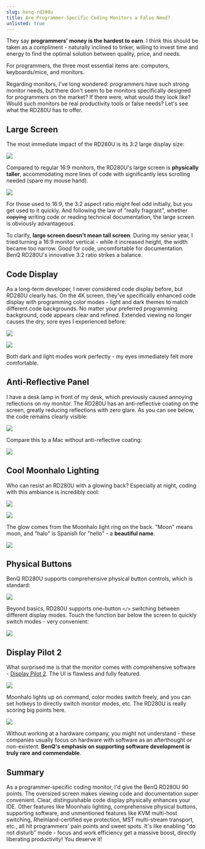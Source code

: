 ```yaml
---
slug: benq-rd280u
title: Are Programmer-Specific Coding Monitors a False Need?
unlisted: true
---
```


They say **programmers' money is the hardest to earn**. I think this should be taken as a compliment - naturally inclined to tinker, willing to invest time and energy to find the optimal solution between quality, price, and needs.

For programmers, the three most essential items are: computers, keyboards/mice, and monitors.

Regarding monitors, I've long wondered: programmers have such strong monitor needs, but there don't seem to be monitors specifically designed for programmers on the market? If there were, what would they look like? Would such monitors be real productivity tools or false needs? Let's see what the RD280U has to offer.

## Large Screen

The most immediate impact of the RD280U is its 3:2 large display size:

![](https://img.wukaipeng.com//2024/12/18-000825-5AD3dh-0b52b43ed22941d1966da98852973fcc.jpeg)

Compared to regular 16:9 monitors, the RD280U's large screen is **physically taller**, accommodating more lines of code with significantly less scrolling needed (spare my mouse hand).

![](https://img.wukaipeng.com//2024/12/18-000825-BgEWN1-40656fc8cf8842cd94b6a399d8411d57.jpeg)

For those used to 16:9, the 3:2 aspect ratio might feel odd initially, but you get used to it quickly. And following the law of "really fragrant", whether ~~copying~~ writing code or reading technical documentation, the large screen is obviously advantageous.

To clarify, **large screen doesn't mean tall screen**. During my senior year, I tried turning a 16:9 monitor vertical - while it increased height, the width became too narrow. Good for code, uncomfortable for documentation. BenQ RD280U's innovative 3:2 ratio strikes a balance.

## Code Display

As a long-term developer, I never considered code display before, but RD280U clearly has. On the 4K screen, they've specifically enhanced code display with programming color modes - light and dark themes to match different code backgrounds. No matter your preferred programming background, code appears clear and refined. Extended viewing no longer causes the dry, sore eyes I experienced before:

![](https://img.wukaipeng.com//2024/12/18-000826-CumAah-8f1245722bb94df2af298659a158b803.jpeg)

![](https://img.wukaipeng.com//2024/12/18-000827-MfHqrf-8a21acc3e494493d8b7c66b83796a613.jpeg)

Both dark and light modes work perfectly - my eyes immediately felt more comfortable.

## Anti-Reflective Panel

I have a desk lamp in front of my desk, which previously caused annoying reflections on my monitor. The RD280U has an anti-reflective coating on the screen, greatly reducing reflections with zero glare. As you can see below, the code remains clearly visible:

![](https://img.wukaipeng.com//2024/12/18-000828-0x07P1-4938d4f73b694aa19daa4e7c71c63064.jpeg)

Compare this to a Mac without anti-reflective coating:

![](https://img.wukaipeng.com//2024/12/18-000829-YpuMCr-01a81b94dbab4f509da9e4976d7532ba.jpeg)

## Cool Moonhalo Lighting

Who can resist an RD280U with a glowing back? Especially at night, coding with this ambiance is incredibly cool:

![](https://img.wukaipeng.com//2024/12/18-000830-CkUbfW-64d04ea8e50f4ac78eef180c60a5566b.jpeg)

![](https://img.wukaipeng.com//2024/12/18-000831-xznhom-5d96e6dbe34d409c89c0f07238fdfa93.jpeg)

The glow comes from the Moonhalo light ring on the back. "Moon" means moon, and "halo" is Spanish for "hello" - a **beautiful name**.

![](https://img.wukaipeng.com//2024/12/18-000831-mngbuK-1632fa7df8744566a28a180850633e78.png)

## Physical Buttons

BenQ RD280U supports comprehensive physical button controls, which is standard:

![](https://img.wukaipeng.com//2024/12/18-000832-FBsEr4-2d35b0867a804db085963a4f780be552.jpeg)

Beyond basics, RD280U supports one-button `</>` switching between different display modes. Touch the function bar below the screen to quickly switch modes - very convenient:

![](https://img.wukaipeng.com//2024/12/18-000833-YIGCd2-e4ac1da82a3e463092e5041e2c01a666.jpeg)

## Display Pilot 2

What surprised me is that the monitor comes with comprehensive software - [Display Pilot 2](https://www.benq.com/en-us/support/downloads-faq/products/monitor/display-pilot-2/software-driver.html). The UI is flawless and fully featured.

![](https://img.wukaipeng.com//2024/12/18-000833-xld65V-878b903f54244870aedd870ed5d13d85.png)

Moonhalo lights up on command, color modes switch freely, and you can set hotkeys to directly switch monitor modes, etc. The RD280U is really scoring big points here.

![](https://img.wukaipeng.com//2024/12/18-000833-FQZAKw-0f06f83fa773416eb20cd24286a9cd81.png)

Without working at a hardware company, you might not understand - these companies usually focus on hardware with software as an afterthought or non-existent. **BenQ's emphasis on supporting software development is truly rare and commendable**.

## Summary

As a programmer-specific coding monitor, I'd give the BenQ RD280U 90 points. The oversized screen makes viewing code and documentation super convenient. Clear, distinguishable code display physically enhances your IDE. Other features like Moonhalo lighting, comprehensive physical buttons, supporting software, and unmentioned features like KVM multi-host switching, Rheinland-certified eye protection, MST multi-stream transport, etc., all hit programmers' pain points and sweet spots. It's like enabling "do not disturb" mode - focus and work efficiency get a massive boost, directly liberating productivity! You deserve it!
